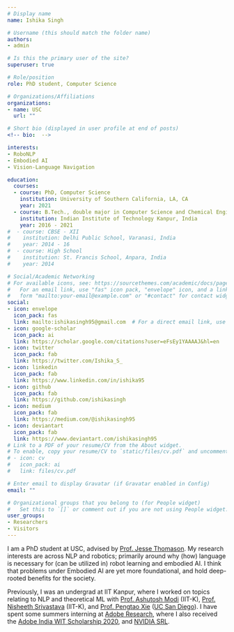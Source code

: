 ```yaml
---
# Display name
name: Ishika Singh

# Username (this should match the folder name)
authors:
- admin

# Is this the primary user of the site?
superuser: true

# Role/position
role: PhD student, Computer Science

# Organizations/Affiliations
organizations:
- name: USC
  url: ""

# Short bio (displayed in user profile at end of posts)
<!-- bio:  -->

interests:
- RoboNLP
- Embodied AI
- Vision-Language Navigation

education:
  courses:
  - course: PhD, Computer Science
    institution: University of Southern California, LA, CA
    year: 2021
  - course: B.Tech., double major in Computer Science and Chemical Engineering
    institution: Indian Institute of Technology Kanpur, India
    year: 2016 - 2021
#  - course: CBSE - XII
#    institution: Delhi Public School, Varanasi, India
#    year: 2014 - 16
#  - course: High School
#    institution: St. Francis School, Anpara, India
#    year: 2014 

# Social/Academic Networking
# For available icons, see: https://sourcethemes.com/academic/docs/page-builder/#icons
#   For an email link, use "fas" icon pack, "envelope" icon, and a link in the
#   form "mailto:your-email@example.com" or "#contact" for contact widget.
social:
- icon: envelope
  icon_pack: fas
  link: mailto:ishikasingh95@gmail.com  # For a direct email link, use "mailto:test@example.org".
- icon: google-scholar
  icon_pack: ai
  link: https://scholar.google.com/citations?user=eFsEy1YAAAAJ&hl=en
- icon: twitter
  icon_pack: fab
  link: https://twitter.com/Ishika_S_
- icon: linkedin
  icon_pack: fab
  link: https://www.linkedin.com/in/ishika95
- icon: github
  icon_pack: fab
  link: https://github.com/ishikasingh
- icon: medium
  icon_pack: fab
  link: https://medium.com/@ishikasingh95
- icon: deviantart
  icon_pack: fab
  link: https://www.deviantart.com/ishikasingh95
# Link to a PDF of your resume/CV from the About widget.
# To enable, copy your resume/CV to `static/files/cv.pdf` and uncomment the lines below.
# - icon: cv
#   icon_pack: ai
#   link: files/cv.pdf

# Enter email to display Gravatar (if Gravatar enabled in Config)
email: ""

# Organizational groups that you belong to (for People widget)
#   Set this to `[]` or comment out if you are not using People widget.
user_groups:
- Researchers
- Visitors
---
```


I am a PhD student at USC, advised by [Prof. Jesse Thomason](https://jessethomason.com/). My research interests are across NLP and robotics; primarily around why (how) language is necessary for (can be utilized in) robot learning and embodied AI. I think that problems under Embodied AI are yet more foundational, and hold deep-rooted benefits for the society.

Previously, I was an undergrad at IIT Kanpur, where I worked on topics relating to NLP and theoretical ML with [Prof. Ashutosh Modi](https://ashutosh-modi.github.io/) (IIT-K), [Prof. Nisheeth Srivastava](https://www.cse.iitk.ac.in/users/nsrivast/) (IIT-K), and [Prof. Pengtao Xie](https://sites.google.com/site/pengtaoxie2008/) ([UC San Diego](https://ucsd.edu/)). I have spent some summers interning at [Adobe Research](https://adobe.ly/3irCKbn), where I also received the [Adobe India WIT Scholarship 2020](https://adobe.ly/2Sl1VkY), and [NVIDIA SRL](https://nvidia_srl.gitlab.io/).

<!--
I am also a part of [Brain & Cognitive Society (BCS)](https://bcs-iitk.github.io/) at IIT-K, currently leading the group, where I organize interesting [talks](https://bcs-iitk.github.io/journal-club/) and collaborate/mentor [projects](https://bcs-iitk.github.io/events/2020/05/01/Summer-Projects-2020.html). I have also been an Academic Mentor to freshers for 1st year Mathematics Courses offered at IIT-K.


My research agenda pertains to modeling interpretable intelligent machines with ethics and emotions incorporated. I have worked on topics subsumed under human-centred AI, i.e., an AI that serves and understands humans. I started with a project on "Brain-Computer Interface" during my 1st year of college, and tried to understand human thoughts. It motivated me to explore human thinking further, and I approached it from a more applicative direction via  "Predicting Web Browsing Patterns" under the supervision of [Prof. Nisheeth](https://www.cse.iitk.ac.in/users/nsrivast/). To comprehend as well as express efficiently, AI must understand emotions. This idea led me to a project on "Affective Language Modelling" supervised by [Prof. Ashutosh Modi](https://ashutosh-modi.github.io/). I also have some inclination towards mathematics, hence I pursued research work in theoretical ML as well. I worked on "Differentially Private ML" under [Prof. Pengtao Xie](https://sites.google.com/site/pengtaoxie2008/) and on "Stochastic Minimax Optimization Algorithms". I am also a part of [Brain & Cognitive Society (BCS)](https://bcs-iitk.github.io/) at IIT Kanpur, currently leading the group. To make a better use of what I have learnt, I'm mentoring summer projects offered by BCS (proposed by me) on "Object-Oriented RL" and "Tweet Sentiment Extraction". I have also been an Academic Mentor to freshers for 1st year Mathematics Courses offered at IIT Kanpur.

In my leisure time, I participated in a competition ([TechnoUtsav 2.0](https://technoutsav.techgig.com/)) organized by Deloitte, and my idea on "Intelligent Energy Harvesting" won the Grand Prize. My team was invited to [US India Analytics Summit 2019](https://twitter.com/DeloitteIndia/status/1126423884243382273), where I also met my youngest inspiration [Tanmay Bakshi](https://twitter.com/ishika3singh/status/1127609377874108416). In 2020, [Adobe Research](https://research.adobe.com/) selected me for [Adobe India WIT Scholarship](https://adobe.ly/2Sl1VkY). I have spent sometime in electrochemical research as well under [Prof. Raj Pala](http://home.iitk.ac.in/~rpala/). He has been a constant source of encouragement and knowledge (and fresh/smart jokes :P) to me.


Apart from research, I like to spend time [writing](https://medium.com/@ishikasingh95) about my philosophical thoughts and [painting (traditional art)](https://www.deviantart.com/ishikasingh95). To know more, contact me on your favorite interface from the menu on your left. I am most efficient with emails and twitter.
-->

